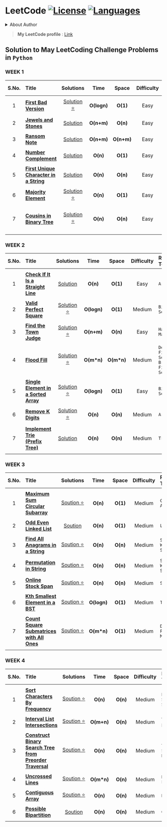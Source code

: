 # LeetCode [![License](https://img.shields.io/badge/License-MIT%20License-blue.svg)](LICENSE)  [![Languages](https://img.shields.io/badge/Languages-Python%20%7C%20MySQL%20%7C%20Bash-orange.svg?style=social&logo=python&logoWidth=20)](README.md)

<details>
<summary>About Author</summary>
  
- [ ] Final Year student pursuing Bachelors
- [ ] Looking for Job Opportunities :office:
- [ ] Can be reached out at :email: : maydev22@gmail.com

</details>

> **My LeetCode profile** : [Link](https://leetcode.com/maydev22/)

## Solution to May LeetCoding Challenge Problems in ```Python```

### WEEK 1

|  S.No. |                          Title                                       | Solutions |  Time | Space | Difficulty | Related Topics | 
| :---:  |                          :---                                        |  :---:   |  :---: | :---: |    :---:   | :--- |
||||||||
| 1 | [**First Bad Version**](https://leetcode.com/explore/challenge/card/may-leetcoding-challenge/534/week-1-may-1st-may-7th/3316/)             | [Solution :star:](https://github.com/may12day/May-LeetCoding-Challenge/tree/master/Week%201%20May%201st%E2%80%93May%207th/1%20First%20Bad%20Version) | **O(logn)** | **O(1)** | Easy | ```Binary Search``` |
||||||||
| 2 | [**Jewels and Stones**](https://leetcode.com/explore/challenge/card/may-leetcoding-challenge/534/week-1-may-1st-may-7th/3317/)             | [Solution](https://github.com/may12day/May-LeetCoding-Challenge/tree/master/Week%201%20May%201st%E2%80%93May%207th/2%20Jewels%20and%20Stones) | **O(n+m)** | **O(n)** | Easy | ```Set, Array``` |
||||||||
| 3 | [**Ransom Note**](https://leetcode.com/explore/challenge/card/may-leetcoding-challenge/534/week-1-may-1st-may-7th/3318/)             | [Solution](https://github.com/may12day/May-LeetCoding-Challenge/tree/master/Week%201%20May%201st%E2%80%93May%207th/3%20Ransom%20Note) | **O(n+m)** | **O(n+m)** | Easy | ```Hash Map``` |
||||||||
| 4 | [**Number Complement**](https://leetcode.com/explore/challenge/card/may-leetcoding-challenge/534/week-1-may-1st-may-7th/3319/)             | [Solution](https://github.com/may12day/May-LeetCoding-Challenge/tree/master/Week%201%20May%201st%E2%80%93May%207th/4%20Number%20Complement) | **O(n)** | **O(1)** | Easy | ```Bit Manipulation``` |
||||||||
| 5 | [**First Unique Character in a String**](https://leetcode.com/explore/challenge/card/may-leetcoding-challenge/534/week-1-may-1st-may-7th/3320/)             | [Solution](https://github.com/may12day/May-LeetCoding-Challenge/tree/master/Week%201%20May%201st%E2%80%93May%207th/5%20First%20Unique%20Character%20in%20a%20String) | **O(n)** | **O(n)** | Easy | ```Dequeue, Hash Map``` |
||||||||
| 6 | [**Majority Element**](https://leetcode.com/explore/challenge/card/may-leetcoding-challenge/534/week-1-may-1st-may-7th/3321/)             | [Solution :star:](https://github.com/may12day/May-LeetCoding-Challenge/tree/master/Week%201%20May%201st%E2%80%93May%207th/6%20Majority%20Element) | **O(n)** | **O(1)** | Easy | ```Array``` |
||||||||
| 7 | [**Cousins in Binary Tree**](https://leetcode.com/explore/challenge/card/may-leetcoding-challenge/534/week-1-may-1st-may-7th/3322/)             | [Solution :star:](https://github.com/may12day/May-LeetCoding-Challenge/tree/master/Week%201%20May%201st%E2%80%93May%207th/7%20Cousins%20in%20Binary%20Tree) | **O(n)** | **O(n)** | Easy | ```Breadth First Search, Depth First Search, Tree``` |
||||||||

### WEEK 2

|  S.No. |                          Title                                       | Solutions |  Time | Space | Difficulty | Related Topics | 
| :---:  |                          :---                                        |  :---:   |  :---: | :---: |    :---:   | :--- |
||||||||
| 1 | [**Check If It Is a Straight Line**](https://leetcode.com/explore/challenge/card/may-leetcoding-challenge/535/week-2-may-8th-may-14th/3323/)             | [Solution ](https://github.com/may12day/May-LeetCoding-Challenge/tree/master/Week%202%20May%208th%E2%80%93May%2014th/1%20Check%20If%20It%20Is%20a%20Straight%20Line) | **O(n)** | **O(1)** | Easy | ```Array``` |
||||||||
| 2 | [**Valid Perfect Square**](https://leetcode.com/explore/challenge/card/may-leetcoding-challenge/535/week-2-may-8th-may-14th/3324/)             | [Solution :star: ](https://github.com/may12day/May-LeetCoding-Challenge/tree/master/Week%202%20May%208th%E2%80%93May%2014th/2%20Valid%20Perfect%20Square) | **O(logn)** | **O(1)** | Medium | ```Binary Search``` |
||||||||
| 3 | [**Find the Town Judge**](https://leetcode.com/explore/challenge/card/may-leetcoding-challenge/535/week-2-may-8th-may-14th/3325/)             | [Solution :star: ](https://github.com/may12day/May-LeetCoding-Challenge/tree/master/Week%202%20May%208th%E2%80%93May%2014th/3%20Find%20the%20Town%20Judge) | **O(n+m)** | **O(n)** | Easy | ```Hash Map``` |
||||||||
| 4 | [**Flood Fill**](https://leetcode.com/explore/challenge/card/may-leetcoding-challenge/535/week-2-may-8th-may-14th/3326/)             | [Solution :star: ](https://github.com/may12day/May-LeetCoding-Challenge/tree/master/Week%202%20May%208th%E2%80%93May%2014th/4%20Flood%20Fill) | **O(m*n)** | **O(m*n)** | Medium | ```Depth First Search, Breadth First Search``` |
||||||||
| 5 | [**Single Element in a Sorted Array**](https://leetcode.com/explore/challenge/card/may-leetcoding-challenge/535/week-2-may-8th-may-14th/3327/)             | [Solution :star: ](https://github.com/may12day/May-LeetCoding-Challenge/tree/master/Week%202%20May%208th%E2%80%93May%2014th/5%20Single%20Element%20in%20a%20Sorted%20Array) | **O(logn)** | **O(1)** | Easy | ```Binary Search``` |
||||||||
| 6 | [**Remove K Digits**](https://leetcode.com/explore/challenge/card/may-leetcoding-challenge/535/week-2-may-8th-may-14th/3328/)             | [Solution :star: ](https://github.com/may12day/May-LeetCoding-Challenge/tree/master/Week%202%20May%208th%E2%80%93May%2014th/6%20Remove%20K%20Digits) | **O(n)** | **O(n)** | Medium | ```Array``` |
||||||||
| 7 | [**Implement Trie (Prefix Tree)**](https://leetcode.com/explore/challenge/card/may-leetcoding-challenge/535/week-2-may-8th-may-14th/3329/)             | [Solution ](https://github.com/may12day/May-LeetCoding-Challenge/tree/master/Week%202%20May%208th%E2%80%93May%2014th/7%20Implement%20Trie%20(Prefix%20Tree)) | **O(n)** | **O(n)** | Medium | ```Trie``` |
||||||||

### WEEK 3

|  S.No. |                          Title                                       | Solutions |  Time | Space | Difficulty | Related Topics | 
| :---:  |                          :---                                        |  :---:   |  :---: | :---: |    :---:   | :--- |
||||||||
| 1 | [**Maximum Sum Circular Subarray**](https://leetcode.com/explore/challenge/card/may-leetcoding-challenge/536/week-2-may-8th-may-14th/3330/)             | [Soution :star: ](https://github.com/may12day/May-LeetCoding-Challenge/tree/master/Week%203%20May%2015th%E2%80%93May%2021st/1%20Maximum%20Sum%20Circular%20Subarray) | **O(n)** | **O(1)** | Medium | ```Circular Array``` |
||||||||
| 2 | [**Odd Even Linked List**](https://leetcode.com/explore/challenge/card/may-leetcoding-challenge/536/week-2-may-8th-may-14th/3331/)             | [Soution ](https://github.com/may12day/May-LeetCoding-Challenge/tree/master/Week%203%20May%2015th%E2%80%93May%2021st/2%20Odd%20Even%20Linked%20List) | **O(n)** | **O(1)** | Medium | ```LinkedList``` |
||||||||
| 3 | [**Find All Anagrams in a String**](https://leetcode.com/explore/challenge/card/may-leetcoding-challenge/536/week-2-may-8th-may-14th/3332/)             | [Soution :star: ](https://github.com/may12day/May-LeetCoding-Challenge/tree/master/Week%203%20May%2015th%E2%80%93May%2021st/3%20Find%20All%20Anagrams%20in%20a%20String) | **O(n)** | **O(n)** | Medium | ```Sliding Window, Strings``` |
||||||||
| 4 | [**Permutation in String**](https://leetcode.com/explore/challenge/card/may-leetcoding-challenge/536/week-2-may-8th-may-14th/3333/)             | [Soution :star: ](https://github.com/may12day/May-LeetCoding-Challenge/tree/master/Week%203%20May%2015th%E2%80%93May%2021st/4%20Permutation%20in%20String) | **O(n)** | **O(n)** | Medium | ```Sliding Window, Strings``` |
||||||||
| 5 | [**Online Stock Span**](https://leetcode.com/explore/challenge/card/may-leetcoding-challenge/536/week-2-may-8th-may-14th/3334/)             | [Soution :star: ](https://github.com/may12day/May-LeetCoding-Challenge/tree/master/Week%203%20May%2015th%E2%80%93May%2021st/5%20Online%20Stock%20Span) | **O(n)** | **O(n)** | Medium | ```Stack``` |
||||||||
| 6 | [**Kth Smallest Element in a BST**](https://leetcode.com/explore/challenge/card/may-leetcoding-challenge/536/week-2-may-8th-may-14th/3335/)             | [Soution :star: ](https://github.com/may12day/May-LeetCoding-Challenge/tree/master/Week%203%20May%2015th%E2%80%93May%2021st/6%20Kth%20Smallest%20Element%20in%20a%20BST) | **O(logn)** | **O(1)** | Medium | ```Tree``` |
||||||||
| 7 | [**Count Square Submatrices with All Ones**](https://leetcode.com/explore/challenge/card/may-leetcoding-challenge/536/week-2-may-8th-may-14th/3336/)             | [Soution :star: ](https://github.com/may12day/May-LeetCoding-Challenge/tree/master/Week%203%20May%2015th%E2%80%93May%2021st/7%20Count%20Square%20Submatrices%20with%20All%20Ones) | **O(m*n)** | **O(1)** | Medium | ```Dynamic Programming, Matrix``` |
||||||||

### WEEK 4

|  S.No. |                          Title                                       | Solutions |  Time | Space | Difficulty | Related Topics | 
| :---:  |                          :---                                        |  :---:   |  :---: | :---: |    :---:   | :--- |
||||||||
| 1 | [**Sort Characters By Frequency**](https://leetcode.com/explore/challenge/card/may-leetcoding-challenge/537/week-4-may-22nd-may-28th/3337/)             | [Soution :star: ](https://github.com/may12day/May-LeetCoding-Challenge/tree/master/Week%204%20May%2022nd%E2%80%93May%2028th/1%20Sort%20Characters%20By%20Frequency) | **O(n)** | **O(n)** | Medium | ```Bucket Sort, Heap, String``` |
||||||||
| 2 | [**Interval List Intersections**](https://leetcode.com/explore/challenge/card/may-leetcoding-challenge/537/week-4-may-22nd-may-28th/3338/)             | [Soution :star: ](https://github.com/may12day/May-LeetCoding-Challenge/tree/master/Week%204%20May%2022nd%E2%80%93May%2028th/2%20Interval%20List%20Intersections) | **O(m+n)** | **O(n)** | Medium | ```Two pointers``` |
||||||||
| 3 | [**Construct Binary Search Tree from Preorder Traversal**](https://leetcode.com/explore/challenge/card/may-leetcoding-challenge/537/week-4-may-22nd-may-28th/3339/)             | [Soution :star: ](https://github.com/may12day/May-LeetCoding-Challenge/tree/master/Week%204%20May%2022nd%E2%80%93May%2028th/3%20Construct%20Binary%20Search%20Tree%20from%20Preorder%20Traversal) | **O(n)** | **O(n)** | Medium | ```Tree, Stack, Recursion``` |
||||||||
| 4 | [**Uncrossed Lines**](https://leetcode.com/explore/challenge/card/may-leetcoding-challenge/537/week-4-may-22nd-may-28th/3340/)             | [Soution :star: ](https://github.com/may12day/May-LeetCoding-Challenge/tree/master/Week%204%20May%2022nd%E2%80%93May%2028th/4%20Uncrossed%20Lines) | **O(m*n)** | **O(n)** | Medium | ```Dynamic Programming``` |
||||||||
| 5 | [**Contiguous Array**](https://leetcode.com/explore/challenge/card/may-leetcoding-challenge/537/week-4-may-22nd-may-28th/3341/)             | [Soution :star: ](https://github.com/may12day/May-LeetCoding-Challenge/tree/master/Week%204%20May%2022nd%E2%80%93May%2028th/5%20Contiguous%20Array) | **O(n)** | **O(n)** | Medium | ```Hash Map``` |
||||||||
| 6 | [**Possible Bipartition**](https://leetcode.com/explore/challenge/card/may-leetcoding-challenge/537/week-4-may-22nd-may-28th/3342/)             | [Soution ](https://github.com/may12day/May-LeetCoding-Challenge/tree/master/Week%204%20May%2022nd%E2%80%93May%2028th/6%20Possible%20Bipartition) | **O(n)** | **O(n)** | Medium | ```Graph``` |
||||||||